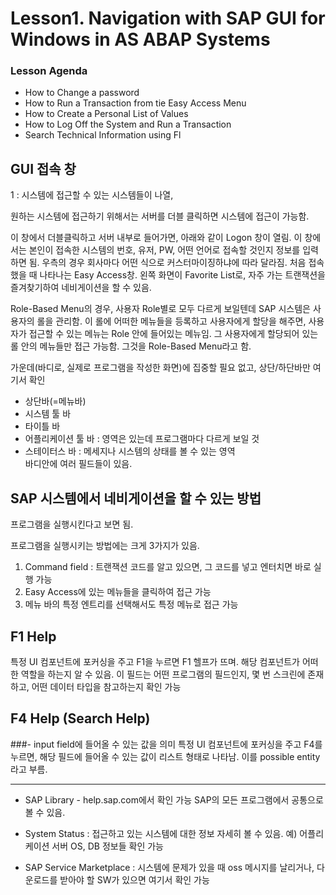 # Lesson1. Navigation with SAP GUI for Windows in AS ABAP Systems



### Lesson Agenda
- How to Change a password
- How to Run a Transaction from tie Easy Access Menu
- How to Create a Personal List of Values
- How to Log Off the System and Run a Transaction
- Search Technical Information using Fl



## GUI 접속 창

1 : 시스템에 접근할 수 있는 시스템들이 나열,

원하는 시스템에 접근하기 위해서는 서버를 더블 클릭하면 시스템에 접근이 가능함.

이 창에서 더블클릭하고 서버 내부로 들어가면, 아래와 같이 Logon 창이 열림.
이 창에서는 본인이 접속한 시스템의 번호, 유저, PW, 어떤 언어로 접속할 것인지 정보를 입력하면 됨.
우측의 경우 회사마다 어떤 식으로 커스터마이징하냐에 따라 달라짐.
처음 접속했을 때 나타나는 Easy Access창.
왼쪽 화면이 Favorite List로, 자주 가는 트랜잭션을 즐겨찾기하여 네비게이션을 할 수 있음.


Role-Based Menu의 경우, 사용자 Role별로 모두 다르게 보일텐데 SAP 시스템은 사용자의 롤을 관리함.
이 롤에 어떠한 메뉴들을 등록하고 사용자에게 할당을 해주면,
사용자가 접근할 수 있는 메뉴는 Role 안에 들어있는 메뉴임.
그 사용자에게 할당되어 있는 롤 안의 메뉴들만 접근 가능함.
그것을 Role-Based Menu라고 함.


가운데(바디로, 실제로 프로그램을 작성한 화면)에 집중할 필요 없고, 상단/하단바만 여기서 확인
- 상단바(=메뉴바)
- 시스템 툴 바
- 타이틀 바
- 어플리케이션 툴 바 : 영역은 있는데 프로그램마다 다르게 보일 것
- 스테이터스 바 : 메세지나 시스템의 상태를 볼 수 있는 영역    
바디안에 여러 필드들이 있음.
  
## SAP 시스템에서 네비게이션을 할 수 있는 방법
프로그램을 실행시킨다고 보면 됨.

프로그램을 실행시키는 방법에는 크게 3가지가 있음.

1. Command field : 트랜잭션 코드를 알고 있으면, 그 코드를 넣고 엔터치면 바로 실행 가능
2. Easy Access에 있는 메뉴들을 클릭하여 접근 가능
3. 메뉴 바의 특정 엔트리를 선택해서도 특정 메뉴로 접근 가능



## F1 Help
특정 UI 컴포넌트에 포커싱을 주고 F1을 누르면 F1 헬프가 뜨며. 해당 컴포넌트가 어떠한 역할을 하는지 알 수 있음.
이 필드는 어떤 프로그램의 필드인지, 몇 번 스크린에 존재하고, 어떤 데이터 타입을 참고하는지 확인 가능

## F4 Help (Search Help)
###- input field에 들어올 수 있는 값을 의미
특정 UI 컴포넌트에 포커싱을 주고 F4를 누르면, 해당 필드에 들어올 수 있는 값이 리스트 형태로 나타남.
이를 possible entity라고 부름.

---

- SAP Library - help.sap.com에서 확인 가능
SAP의 모든 프로그램에서 공통으로 볼 수 있음.

- System Status : 접근하고 있는 시스템에 대한 정보 자세히 볼 수 있음.
예) 어플리케이션 서버 OS, DB 정보들 확인 가능

- SAP Service Marketplace : 시스템에 문제가 있을 때 oss 메시지를 날리거나, 다운로드를 받아야 할 SW가 있으면 여기서 확인 가능 

 

 

 